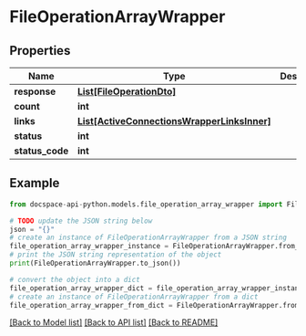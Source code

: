 # FileOperationArrayWrapper

## Properties

Name | Type | Description | Notes
------------ | ------------- | ------------- | -------------
**response** | [**List[FileOperationDto]**](FileOperationDto.md) |  | [optional] 
**count** | **int** |  | [optional] 
**links** | [**List[ActiveConnectionsWrapperLinksInner]**](ActiveConnectionsWrapperLinksInner.md) |  | [optional] 
**status** | **int** |  | [optional] 
**status_code** | **int** |  | [optional] 

## Example

```python
from docspace-api-python.models.file_operation_array_wrapper import FileOperationArrayWrapper

# TODO update the JSON string below
json = "{}"
# create an instance of FileOperationArrayWrapper from a JSON string
file_operation_array_wrapper_instance = FileOperationArrayWrapper.from_json(json)
# print the JSON string representation of the object
print(FileOperationArrayWrapper.to_json())

# convert the object into a dict
file_operation_array_wrapper_dict = file_operation_array_wrapper_instance.to_dict()
# create an instance of FileOperationArrayWrapper from a dict
file_operation_array_wrapper_from_dict = FileOperationArrayWrapper.from_dict(file_operation_array_wrapper_dict)
```
[[Back to Model list]](../README.md#documentation-for-models) [[Back to API list]](../README.md#documentation-for-api-endpoints) [[Back to README]](../README.md)


